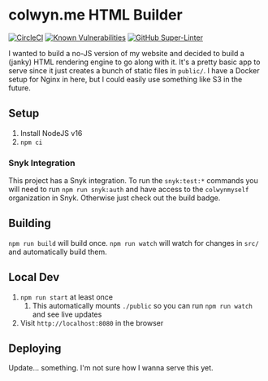 # colwyn.me HTML Builder

[![CircleCI](https://circleci.com/gh/colwynmyself/colwyn.me.svg?style=svg)](https://circleci.com/gh/colwynmyself/colwyn.me)
[![Known Vulnerabilities](https://snyk.io/test/github/colwynmyself/colwyn.me/badge.svg)](https://snyk.io/test/github/colwynmyself/colwyn.me)
[![GitHub Super-Linter](https://github.com/colwynmyself/colwyn.me/workflows/Lint%20Code%20Base/badge.svg)](https://github.com/marketplace/actions/super-linter)

I wanted to build a no-JS version of my website and decided to build a (janky) HTML rendering engine to go along with
it. It's a pretty basic app to serve since it just creates a bunch of static files in `public/`. I have a Docker setup
for Nginx in here, but I could easily use something like S3 in the future.

## Setup

1. Install NodeJS v16
2. `npm ci`

### Snyk Integration

This project has a Snyk integration. To run the `snyk:test:*` commands you will need to run `npm run snyk:auth` and have
access to the `colwynmyself` organization in Snyk. Otherwise just check out the build badge.

## Building

`npm run build` will build once. `npm run watch` will watch for changes in `src/` and automatically build them.

## Local Dev

1. `npm run start` at least once
   1. This automatically mounts `./public` so you can run `npm run watch` and see live updates
2. Visit `http://localhost:8080` in the browser

## Deploying

Update... something. I'm not sure how I wanna serve this yet.

